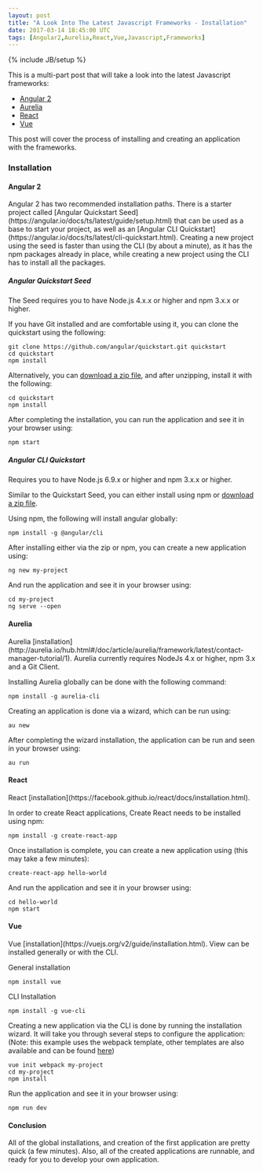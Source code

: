 ```yaml
---
layout: post
title: "A Look Into The Latest Javascript Frameworks - Installation"
date: 2017-03-14 18:45:00 UTC
tags: [Angular2,Aurelia,React,Vue,Javascript,Frameworks]
---
```

{% include JB/setup %}

This is a multi-part post that will take a look into the latest Javascript frameworks:
- [Angular 2](https://angular.io)
- [Aurelia](http://aurelia.io)
- [React](https://facebook.github.io/react)
- [Vue](https://vuejs.org)

This post will cover the process of installing and creating an application with the frameworks.

<h3>Installation</h3>

<h4>Angular 2</h4>
Angular 2 has two recommended installation paths. There is a starter project called [Angular Quickstart Seed](https://angular.io/docs/ts/latest/guide/setup.html) that can be used as a base to start your project, as well as an [Angular CLI Quickstart](https://angular.io/docs/ts/latest/cli-quickstart.html). Creating a new project using the seed is faster than using the CLI (by about a minute), as it has the npm packages already in place, while creating a new project using the CLI has to install all the packages.

<h5>Angular Quickstart Seed</h5>
The Seed requires you to have Node.js 4.x.x or higher and npm 3.x.x or higher.

If you have Git installed and are comfortable using it, you can clone the quickstart using the following:
``` highlight bash
git clone https://github.com/angular/quickstart.git quickstart
cd quickstart
npm install
```

Alternatively, you can [download a zip file](https://github.com/angular/quickstart/archive/master.zip), and after unzipping, install it with the following:
``` highlight bash
cd quickstart
npm install
```

After completing the installation, you can run the application and see it in your browser using:
``` highlight bash
npm start
```

<h5>Angular CLI Quickstart</h5>
Requires you to have Node.js 6.9.x or higher and npm 3.x.x or higher.

Similar to the Quickstart Seed, you can either install using npm or [download a zip file](https://angular.io/resources/zips/cli-quickstart/cli-quickstart.zip).

Using npm, the following will install angular globally:
``` highlight bash
npm install -g @angular/cli
```

After installing either via the zip or npm, you can create a new application using:
``` highlight bash
ng new my-project
```

And run the application and see it in your browser using:
``` highlight bash
cd my-project
ng serve --open
```

<h4>Aurelia</h4>
Aurelia [installation](http://aurelia.io/hub.html#/doc/article/aurelia/framework/latest/contact-manager-tutorial/1).
Aurelia currently requires NodeJs 4.x or higher, npm 3.x and a Git Client.

Installing Aurelia globally can be done with the following command:
``` highlight bash
npm install -g aurelia-cli
```

Creating an application is done via a wizard, which can be run using:
``` highlight bash
au new
```

After completing the wizard installation, the application can be run and seen in your browser using:
``` highlight bash
au run
```

<h4>React</h4>
React [installation](https://facebook.github.io/react/docs/installation.html).

In order to create React applications, Create React needs to be installed using npm:
``` highlight bash
npm install -g create-react-app
```

Once installation is complete, you can create a new application using (this may take a few minutes):
``` highlight bash
create-react-app hello-world
```

And run the application and see it in your browser using:
``` highlight bash
cd hello-world
npm start
```

<h4>Vue</h4>
Vue [installation](https://vuejs.org/v2/guide/installation.html). View can be installed generally or with the CLI.

General installation
``` highlight bash
npm install vue
```
CLI Installation
``` highlight bash
npm install -g vue-cli
```

Creating a new application via the CLI is done by running the installation wizard. It will take you through several steps to configure the application:
(Note: this example uses the webpack template, other templates are also available and can be found [here](https://github.com/vuejs-templates))
``` highlight bash
vue init webpack my-project
cd my-project
npm install
```

Run the application and see it in your browser using:
``` highlight bash
npm run dev
```

<h4>Conclusion</h4>
All of the global installations, and creation of the first application are pretty quick (a few minutes). Also, all of the created applications are runnable, and ready for you to develop your own application.